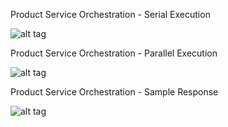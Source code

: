 Product Service Orchestration - Serial Execution

![alt tag](https://github.com/itzmedinesh/MuSvcChoreography/blob/master/Images/SerialProdRequestCallGraph.png)


Product Service Orchestration - Parallel Execution

![alt tag](https://github.com/itzmedinesh/MuSvcChoreography/blob/master/Images/ParallelProdRequestCallGraph.png)


Product Service Orchestration - Sample Response

![alt tag](https://github.com/itzmedinesh/MuSvcChoreography/blob/master/Images/SampleProductCallResponse.png)


